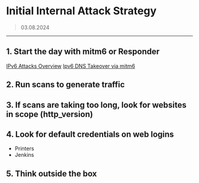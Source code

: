 # Initial Internal Attack Strategy
> 03.08.2024
---

## 1. Start the day with mitm6 or Responder
[IPv6 Attacks Overview](09.%20IPv6%20Attacks%20Overview)
[Ipv6 DNS Takeover via mitm6](10.%20IPv6%20DNS%20Takeover%20via%20mitm6)

## 2. Run scans to generate traffic

## 3. If scans are taking too long, look for websites in scope (http_version)

## 4. Look for default credentials on web logins

- Printers
- Jenkins



## 5. Think outside the box